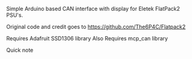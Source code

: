 Simple Arduino based CAN interface with display for Eletek FlatPack2 PSU's.

Original code and credit goes to https://github.com/The6P4C/Flatpack2

Requires Adafruit SSD1306 library
Also Requires mcp_can library

Quick note
